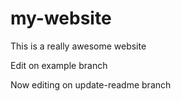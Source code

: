 # my-website

This is a really awesome website 

Edit on example branch

Now editing on update-readme branch
